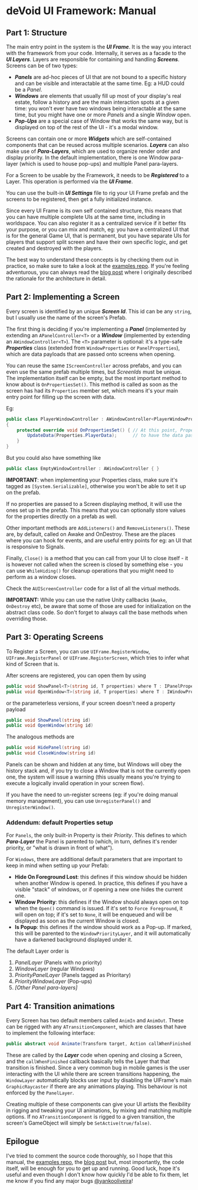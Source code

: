 # deVoid UI Framework: Manual
## Part 1: Structure
The main entry point in the system is the ***UI Frame***. It is the way you interact with the framework from your code. Internally, it serves as a facade to the ***UI Layers***. Layers are responsible for containing and handling ***Screens***. Screens can be of two types:
* ***Panels*** are ad-hoc pieces of UI that are not bound to a specific history and can be visible and interactable at the same time. Eg: a HUD could be a *Panel*.
* ***Windows*** are elements that usually fill up most of your display's real estate, follow a history and are the main interaction spots at a given time: you won't ever have two windows being interactable at the same time, but you might have one or more *Panels* and a single *Window* open.
* ***Pop-Ups*** are a special case of Window that works the same way, but is displayed on top of the rest of the UI - it's a modal window.

Screens can contain one or more ***Widgets*** which are self-contained components that can be reused across multiple scenarios. ***Layers*** can also make use of ***Para-Layers***, which are used to organize render order and display priority. In the default implementation, there is one Window para-layer (which is used to house pop-ups) and multiple Panel para-layers.

For a Screen to be usable by the Framework, it needs to be ***Registered*** to a Layer. This operation is performed via the ***UI Frame***.

You can use the built-in ***UI Settings*** file to rig your UI Frame prefab and the screens to be registered, then get a fully initialized instance.

Since every UI Frame is its own self contained structure, this means that you can have multiple complete UIs at the same time, including in worldspace. You can also register it as a centralized service if it better fits your purpose, or you can mix and match, eg: you have a centralized UI that is for the general Game UI, that is permanent, but you have separate UIs for players that support split screen and have their own specific logic, and get created and destroyed with the players.

The best way to understand these concepts is by checking them out in practice, so make sure to take a look at the [examples repo](https://github.com/yankooliveira/uiframework_examples). If you're feeling adventurous, you can always read the [blog post](http://yankooliveira.com/index.php/2017/12/27/uisystem/) where I originally described the rationale for the architecture in detail.

## Part 2: Implementing a Screen
Every screen is identified by an unique ***Screen Id***. This id can be any `string`, but I usually use the name of the screen's Prefab.

The first thing is deciding if you're implementing a ***Panel*** (implemented by extending an `APanelController<T>` or a ***Window*** (implemented by extending an `AWindowController<T>`). The `<T>` parameter is optional: it's a type-safe ***Properties*** class (extended from `WindowProperties` or `PanelProperties`), which are data payloads that are passed onto screens when opening. 

You can reuse the same `IScreenController` across prefabs, and you can even use the same prefab multiple times, but *ScreenIds* must be unique. The implementation itself can be empty, but the most important method to know about is `OnPropertiesSet()`. This method is called as soon as the screen has had its `Properties` member set, which means it's your main entry point for filling up the screen with data.

Eg:
```c#
public class PlayerWindowController : AWindowController<PlayerWindowProperties>  
{
	protected override void OnPropertiesSet() { // At this point, Properties is guaranteed  
	    UpdateData(Properties.PlayerData); 		// to have the data passed by OpenWindow()
	}
}
```
But you could also have something like
```c#
public class EmptyWindowController : AWindowController { }
```
**IMPORTANT**: when implementing your Properties class, make sure it's tagged as `[System.Serializable]`, otherwise you won't be able to set it up on the prefab.

If no properties are passed to a Screen displaying method, it will use the ones set up in the prefab. This means that you can optionally store values for the properties directly on a prefab as well. 

Other important methods are `AddListeners()` and `RemoveListeners()`. These are, by default, called on Awake and OnDestroy. These are the places where you can hook for events, and are useful entry points for eg: an UI that is responsive to Signals.

Finally, `Close()` is a method that you can call from your UI to close itself - it is however not called when the screen is closed by something else - you can use `WhileHiding()` for cleanup operations that you might need to perform as a window closes.

Check the `AUIScreenController` code for a list of all the virtual methods.

**IMPORTANT:** While you can use the native Unity callbacks (`Awake`, `OnDestroy` etc), be aware that some of those are used for initialization on the abstract class code. So don't forget to always call the base methods when overriding those. 

## Part 3: Operating Screens
To Register a Screen, you can use `UIFrame.RegisterWindow`, `UIFrame.RegisterPanel` or  `UIFrame.RegisterScreen`, which tries to infer what kind of Screen that is.

After screens are registered, you can open them by using
```c#
public void ShowPanel<T>(string id, T properties) where T : IPanelProperties
public void OpenWindow<T>(string id, T properties) where T : IWindowProperties
```
or the parameterless versions, if your screen doesn't need a property payload
```c#
public void ShowPanel(string id)
public void OpenWindow(string id)
```
The analogous methods are 
```c#
public void HidePanel(string id)
public void CloseWindow(string id)
```
Panels can be shown and hidden at any time, but Windows will obey the history stack and, if you try to close a Window that is not the currently open one, the system will issue a warning (this usually means you're trying to execute a logically invalid operation in your screen flow).

If you have the need to un-register screens (eg: if you're doing manual memory management), you can use `UnregisterPanel()` and `UnregisterWindow()`.

### Addendum: default Properties setup
For `Panels`, the only built-in Property is their *Priority*. This defines to which ***Para-Layer*** the Panel is parented to (which, in turn, defines it's render priority, or "what is drawn in front of what").

For `Windows`, there are additional default parameters that are important to keep in mind when setting up your Prefab:
* **Hide On Foreground Lost**: this defines if this window should be hidden when another Window is opened. In practice, this defines if you have a visible "stack" of windows, or if opening a new one hides the current one.
* **Window Priority**: this defines if the Window should always open on top when the `Open()` command is issued.  If it's set to `Force Foreground`, it will open on top; if it's set to `None`, it will be enqueued and will be displayed as soon as the current Window is closed. 
* **Is Popup**: this defines if the window should work as a Pop-up. If marked, this will be parented to the `WindowPriorityLayer`, and it will automatically have a darkened background displayed under it.

The default Layer order is
1. *PanelLayer* (Panels with no priority)
2. *WindowLayer* (regular Windows)
3. *PriorityPanelLayer* (Panels tagged as Prioritary)
4. *PriorityWindowLayer* (Pop-ups)
5. *[Other Panel para-layers]*
## Part 4: Transition animations
Every Screen has two default members called ``AnimIn`` and ``AnimOut``. These can be rigged with any `ATransitionComponent`, which are classes that have to implement the following interface:
```c#
public abstract void Animate(Transform target, Action callWhenFinished);
```
These are called by the ***Layer*** code when opening and closing a Screen, and the `callWhenFinished` callback basically tells the Layer that that transition is finished. Since a very common bug in mobile games is the user interacting with the UI while there are screen transitions happening, the `WindowLayer` automatically blocks user input by disabling the UIFrame's main `GraphicRaycaster` if there are any animations playing. This behaviour is not enforced by the `PanelLayer`.

Creating multiple of these components can give your UI artists the flexibility in rigging and tweaking your UI animations, by mixing and matching multiple options. If no `ATransitionComponent` is rigged to a given transition, the screen's GameObject will simply be `SetActive(true/false)`.

## Epilogue
I've tried to comment the source code thoroughly, so I hope that this manual, the [examples repo](https://github.com/yankooliveira/uiframework_examples), the [blog post](http://yankooliveira.com/index.php/2017/12/27/uisystem/) but, most importantly, the code itself, will be enough for you to get up and running. Good luck, hope it's useful and even though I don't know how quickly I'd be able to fix them, let me know if you find any major bugs [@yankooliveira](http://twitter.com/yankooliveira)!